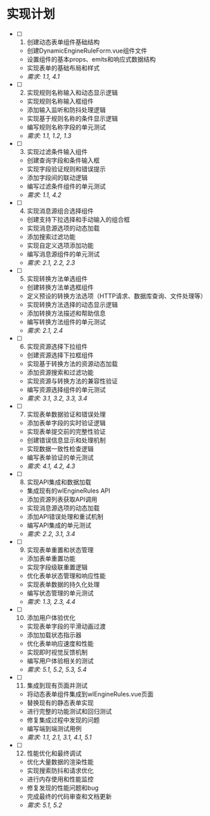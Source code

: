 # 实现计划

- [ ] 1. 创建动态表单组件基础结构



  - 创建DynamicEngineRuleForm.vue组件文件
  - 设置组件的基本props、emits和响应式数据结构
  - 实现表单的基础布局和样式
  - _需求: 1.1, 4.1_

- [ ] 2. 实现规则名称输入和动态显示逻辑
  - 实现规则名称输入框组件
  - 添加输入监听和防抖处理逻辑
  - 实现基于规则名称的条件显示逻辑
  - 编写规则名称字段的单元测试
  - _需求: 1.1, 1.2, 1.3_

- [ ] 3. 实现过滤条件输入组件
  - 创建查询字段和条件输入框
  - 实现字段验证规则和错误提示
  - 添加字段间的联动逻辑
  - 编写过滤条件组件的单元测试
  - _需求: 1.1, 4.2_

- [ ] 4. 实现消息源组合选择组件
  - 创建支持下拉选择和手动输入的组合框
  - 实现消息源选项的动态加载
  - 添加搜索过滤功能
  - 实现自定义选项添加功能
  - 编写消息源组件的单元测试
  - _需求: 2.1, 2.2, 2.3_

- [ ] 5. 实现转换方法单选组件
  - 创建转换方法单选框组件
  - 定义预设的转换方法选项（HTTP请求、数据库查询、文件处理等）
  - 实现转换方法选择的动态显示逻辑
  - 添加转换方法描述和帮助信息
  - 编写转换方法组件的单元测试
  - _需求: 2.1, 2.4_

- [ ] 6. 实现资源选择下拉组件
  - 创建资源选择下拉框组件
  - 实现基于转换方法的资源动态加载
  - 添加资源搜索和过滤功能
  - 实现资源与转换方法的兼容性验证
  - 编写资源选择组件的单元测试
  - _需求: 3.1, 3.2, 3.3, 3.4_

- [ ] 7. 实现表单数据验证和错误处理
  - 添加表单字段的实时验证逻辑
  - 实现表单提交前的完整性验证
  - 创建错误信息显示和处理机制
  - 实现数据一致性检查逻辑
  - 编写表单验证的单元测试
  - _需求: 4.1, 4.2, 4.3_

- [ ] 8. 实现API集成和数据加载
  - 集成现有的wlEngineRules API
  - 添加资源列表获取API调用
  - 实现消息源选项的动态加载
  - 添加API错误处理和重试机制
  - 编写API集成的单元测试
  - _需求: 2.2, 3.1, 3.4_

- [ ] 9. 实现表单重置和状态管理
  - 添加表单重置功能
  - 实现字段级联重置逻辑
  - 优化表单状态管理和响应性能
  - 实现表单数据的持久化处理
  - 编写状态管理的单元测试
  - _需求: 1.3, 2.3, 4.4_

- [ ] 10. 添加用户体验优化
  - 实现表单字段的平滑动画过渡
  - 添加加载状态指示器
  - 优化表单响应速度和性能
  - 实现即时视觉反馈机制
  - 编写用户体验相关的测试
  - _需求: 5.1, 5.2, 5.3, 5.4_

- [ ] 11. 集成到现有页面并测试
  - 将动态表单组件集成到wlEngineRules.vue页面
  - 替换现有的静态表单实现
  - 进行完整的功能测试和回归测试
  - 修复集成过程中发现的问题
  - 编写端到端测试用例
  - _需求: 1.1, 2.1, 3.1, 4.1, 5.1_

- [ ] 12. 性能优化和最终调试
  - 优化大量数据的渲染性能
  - 实现搜索防抖和请求优化
  - 进行内存使用和性能监控
  - 修复发现的性能问题和bug
  - 完成最终的代码审查和文档更新
  - _需求: 5.1, 5.2_
